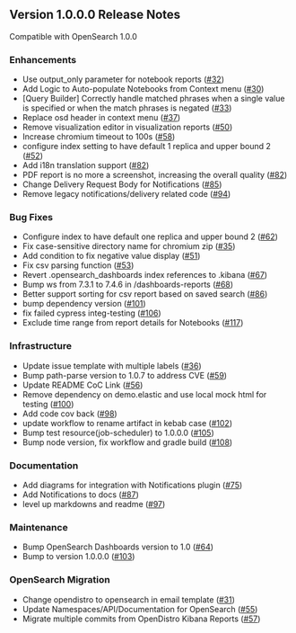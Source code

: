 ## Version 1.0.0.0 Release Notes

Compatible with OpenSearch 1.0.0

### Enhancements
* Use output_only parameter for notebook reports ([#32](https://github.com/opensearch-project/dashboards-reports/pull/32))
* Add Logic to Auto-populate Notebooks from Context menu ([#30](https://github.com/opensearch-project/dashboards-reports/pull/30))
* [Query Builder] Correctly handle matched phrases when a single value is specified or when the match phrases is negated ([#33](https://github.com/opensearch-project/dashboards-reports/pull/33))
* Replace osd header in context menu ([#37](https://github.com/opensearch-project/dashboards-reports/pull/37))
* Remove visualization editor in visualization reports ([#50](https://github.com/opensearch-project/dashboards-reports/pull/50))
* Increase chromium timeout to 100s ([#58](https://github.com/opensearch-project/dashboards-reports/pull/58))
* configure index setting to have default 1 replica and upper bound 2 ([#52](https://github.com/opensearch-project/dashboards-reports/pull/52))
* Add i18n translation support ([#82](https://github.com/opensearch-project/dashboards-reports/pull/82))
* PDF report is no more a screenshot, increasing the overall quality ([#82](https://github.com/opensearch-project/dashboards-reports/pull/82))
* Change Delivery Request Body for Notifications ([#85](https://github.com/opensearch-project/dashboards-reports/pull/85))
* Remove legacy notifications/delivery related code ([#94](https://github.com/opensearch-project/dashboards-reports/pull/94))


### Bug Fixes
* Configure index to have default one replica and upper bound 2 ([#62](https://github.com/opensearch-project/dashboards-reports/pull/62))
* Fix case-sensitive directory name for chromium zip ([#35](https://github.com/opensearch-project/dashboards-reports/pull/35))
* Add condition to fix negative value display ([#51](https://github.com/opensearch-project/dashboards-reports/pull/51))
* Fix csv parsing function ([#53](https://github.com/opensearch-project/dashboards-reports/pull/53))
* Revert .opensearch_dashboards index references to .kibana ([#67](https://github.com/opensearch-project/dashboards-reports/pull/67))
* Bump ws from 7.3.1 to 7.4.6 in /dashboards-reports ([#68](https://github.com/opensearch-project/dashboards-reports/pull/68))
* Better support sorting for csv report based on saved search ([#86](https://github.com/opensearch-project/dashboards-reports/pull/86))
* bump dependency version ([#101](https://github.com/opensearch-project/dashboards-reports/pull/101))
* fix failed cypress integ-testing ([#106](https://github.com/opensearch-project/dashboards-reports/pull/106))
* Exclude time range from report details for Notebooks ([#117](https://github.com/opensearch-project/dashboards-reports/pull/117))


### Infrastructure
* Update issue template with multiple labels ([#36](https://github.com/opensearch-project/dashboards-reports/pull/36))
* Bump path-parse version to 1.0.7 to address CVE ([#59](https://github.com/opensearch-project/dashboards-reports/pull/59))
* Update README CoC Link ([#56](https://github.com/opensearch-project/dashboards-reports/pull/56))
* Remove dependency on demo.elastic and use local mock html for testing ([#100](https://github.com/opensearch-project/dashboards-reports/pull/100))
* Add code cov back ([#98](https://github.com/opensearch-project/dashboards-reports/pull/98))
* update workflow to rename artifact in kebab case ([#102](https://github.com/opensearch-project/dashboards-reports/pull/102))
* Bump test resource(job-scheduler) to 1.0.0.0 ([#105](https://github.com/opensearch-project/dashboards-reports/pull/105))
* Bump node version, fix workflow and gradle build ([#108](https://github.com/opensearch-project/dashboards-reports/pull/108))


### Documentation
* Add diagrams for integration with Notifications plugin ([#75](https://github.com/opensearch-project/dashboards-reports/pull/75))
* Add Notifications to docs ([#87](https://github.com/opensearch-project/dashboards-reports/pull/87))
* level up markdowns and readme ([#97](https://github.com/opensearch-project/dashboards-reports/pull/97))


### Maintenance
* Bump OpenSearch Dashboards version to 1.0 ([#64](https://github.com/opensearch-project/dashboards-reports/pull/64))
* Bump to version 1.0.0.0 ([#103](https://github.com/opensearch-project/dashboards-reports/pull/103))

### OpenSearch Migration
* Change opendistro to opensearch in email template ([#31](https://github.com/opensearch-project/dashboards-reports/pull/31))
* Update Namespaces/API/Documentation for OpenSearch ([#55](https://github.com/opensearch-project/dashboards-reports/pull/55))
* Migrate multiple commits from OpenDistro Kibana Reports ([#57](https://github.com/opensearch-project/dashboards-reports/pull/57))